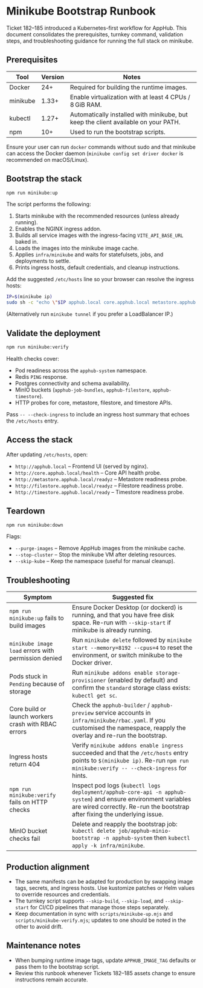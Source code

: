 # Minikube Bootstrap Runbook

Ticket 182–185 introduced a Kubernetes-first workflow for AppHub. This document consolidates the prerequisites, turnkey command, validation steps, and troubleshooting guidance for running the full stack on minikube.

## Prerequisites

| Tool | Version | Notes |
| --- | --- | --- |
| Docker | 24+ | Required for building the runtime images. |
| minikube | 1.33+ | Enable virtualization with at least 4 CPUs / 8 GiB RAM. |
| kubectl | 1.27+ | Automatically installed with minikube, but keep the client available on your PATH. |
| npm | 10+ | Used to run the bootstrap scripts. |

Ensure your user can run `docker` commands without sudo and that minikube can access the Docker daemon (`minikube config set driver docker` is recommended on macOS/Linux).

## Bootstrap the stack

```bash
npm run minikube:up
```

The script performs the following:

1. Starts minikube with the recommended resources (unless already running).
2. Enables the NGINX ingress addon.
3. Builds all service images with the ingress-facing `VITE_API_BASE_URL` baked in.
4. Loads the images into the minikube image cache.
5. Applies `infra/minikube` and waits for statefulsets, jobs, and deployments to settle.
6. Prints ingress hosts, default credentials, and cleanup instructions.

Add the suggested `/etc/hosts` line so your browser can resolve the ingress hosts:

```bash
IP=$(minikube ip)
sudo sh -c "echo \"$IP apphub.local core.apphub.local metastore.apphub.local filestore.apphub.local timestore.apphub.local\" >> /etc/hosts"
```

(Alternatively run `minikube tunnel` if you prefer a LoadBalancer IP.)

## Validate the deployment

```bash
npm run minikube:verify
```

Health checks cover:

- Pod readiness across the `apphub-system` namespace.
- Redis `PING` response.
- Postgres connectivity and schema availability.
- MinIO buckets (`apphub-job-bundles`, `apphub-filestore`, `apphub-timestore`).
- HTTP probes for core, metastore, filestore, and timestore APIs.

Pass `-- --check-ingress` to include an ingress host summary that echoes the `/etc/hosts` entry.

## Access the stack

After updating `/etc/hosts`, open:

- `http://apphub.local` – Frontend UI (served by nginx).
- `http://core.apphub.local/health` – Core API health probe.
- `http://metastore.apphub.local/readyz` – Metastore readiness probe.
- `http://filestore.apphub.local/readyz` – Filestore readiness probe.
- `http://timestore.apphub.local/ready` – Timestore readiness probe.

## Teardown

```bash
npm run minikube:down
```

Flags:

- `--purge-images` – Remove AppHub images from the minikube cache.
- `--stop-cluster` – Stop the minikube VM after deleting resources.
- `--skip-kube` – Keep the namespace (useful for manual cleanup).

## Troubleshooting

| Symptom | Suggested fix |
| --- | --- |
| `npm run minikube:up` fails to build images | Ensure Docker Desktop (or dockerd) is running, and that you have free disk space. Re-run with `--skip-start` if minikube is already running. |
| `minikube image load` errors with permission denied | Run `minikube delete` followed by `minikube start --memory=8192 --cpus=4` to reset the environment, or switch minikube to the Docker driver. |
| Pods stuck in `Pending` because of storage | Run `minikube addons enable storage-provisioner` (enabled by default) and confirm the `standard` storage class exists: `kubectl get sc`. |
| Core build or launch workers crash with RBAC errors | Check the `apphub-builder` / `apphub-preview` service accounts in `infra/minikube/rbac.yaml`. If you customised the namespace, reapply the overlay and re-run the bootstrap. |
| Ingress hosts return 404 | Verify `minikube addons enable ingress` succeeded and that the `/etc/hosts` entry points to `$(minikube ip)`. Re-run `npm run minikube:verify -- --check-ingress` for hints. |
| `npm run minikube:verify` fails on HTTP checks | Inspect pod logs (`kubectl logs deployment/apphub-core-api -n apphub-system`) and ensure environment variables are wired correctly. Re-run the bootstrap after fixing the underlying issue. |
| MinIO bucket checks fail | Delete and reapply the bootstrap job: `kubectl delete job/apphub-minio-bootstrap -n apphub-system` then `kubectl apply -k infra/minikube`. |

## Production alignment

- The same manifests can be adapted for production by swapping image tags, secrets, and ingress hosts. Use kustomize patches or Helm values to override resources and credentials.
- The turnkey script supports `--skip-build`, `--skip-load`, and `--skip-start` for CI/CD pipelines that manage those steps separately.
- Keep documentation in sync with `scripts/minikube-up.mjs` and `scripts/minikube-verify.mjs`; updates to one should be noted in the other to avoid drift.

## Maintenance notes

- When bumping runtime image tags, update `APPHUB_IMAGE_TAG` defaults or pass them to the bootstrap script.
- Review this runbook whenever Tickets 182–185 assets change to ensure instructions remain accurate.
